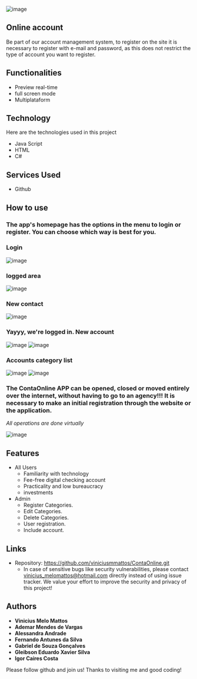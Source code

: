 ![image](https://user-images.githubusercontent.com/117367108/201108629-431cb5f5-f23c-4577-b39a-b1e0c08d746f.png)

## Online account 

Be part of our account management system, to register on the site it is necessary to register with e-mail and password, as this does not restrict the type of account you want to register.

## Functionalities

- Preview real-time
- full screen mode
- Multiplataform

## Technology 

Here are the technologies used in this project

* Java Script
* HTML
* C# 

## Services Used

* Github

## How to use
### The app's homepage has the options in the menu to login or register. You can choose which way is best for you.

### Login

![image](https://user-images.githubusercontent.com/117367108/201341128-019a592c-c517-4c10-af93-c04c0bf8c7ff.png)

### logged area

![image](https://user-images.githubusercontent.com/117367108/201341242-ddb6d188-f48e-44d7-ba9c-eb909df7a0d7.png)

### New contact

![image](https://user-images.githubusercontent.com/117367108/201342335-27438af2-d94c-411c-af84-170db97f447d.png)

### Yayyy, we're logged in. New account

![image](https://user-images.githubusercontent.com/117367108/201341512-5c3bed7a-2a7c-43c5-a9ac-6daefc826fd6.png)
![image](https://user-images.githubusercontent.com/117367108/201342951-8c337d0e-5032-4ce7-b170-edd15f6f76ae.png)

### Accounts category list

![image](https://user-images.githubusercontent.com/117367108/201344887-fc3780b5-16f1-4f19-a63b-87146947aa8d.png)
![image](https://user-images.githubusercontent.com/117367108/201346388-62c1373d-d531-4a18-81d1-ef6e2600796d.png)

### The ContaOnline APP can be opened, closed or moved entirely over the internet, without having to go to an agency!!! It is necessary to make an initial registration through the website or the application.

*All operations are done virtually*

![image](https://user-images.githubusercontent.com/117367108/201347097-8897a8a8-62cb-44e1-b6cb-0556d2885867.png)

## Features
  - All Users
    - Familiarity with technology
    - Fee-free digital checking account
    - Practicality and low bureaucracy
    - investments 
  - Admin
    - Register Categories.
    - Edit Categories.
    - Delete Categories.
    - User registration.
    - Include account.

## Links
  - Repository: https://github.com/viniciusmmattos/ContaOnline.git
    - In case of sensitive bugs like security vulnerabilities, please contact
      vinicius_melomattos@hotmail.com directly instead of using issue tracker. We value your effort
      to improve the security and privacy of this project!

  ## Authors

  * **Vinicius Melo Mattos** 
  * **Ademar Mendes de Vargas** 
  * **Alessandra Andrade** 
  * **Fernando Antunes da Silva**
  * **Gabriel de Souza Gonçalves**
  * **Gleibson Eduardo Xavier Silva**
  * **Igor Caires Costa**   
   
  Please follow github and join us!
  Thanks to visiting me and good coding!
